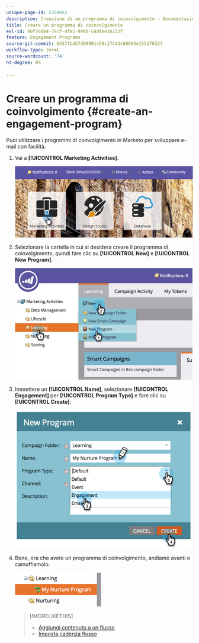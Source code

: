 ```yaml
---
unique-page-id: 2359652
description: Creazione di un programma di coinvolgimento - Documentazione di Marketo - Documentazione del prodotto
title: Creare un programma di coinvolgimento
exl-id: 90f76d04-79cf-4fa1-999b-54d4ae34223f
feature: Engagement Programs
source-git-commit: 0d37fbdb7d08901458c1744dc68893e155176327
workflow-type: tm+mt
source-wordcount: '74'
ht-degree: 0%

---
```


# Creare un programma di coinvolgimento {#create-an-engagement-program}

Puoi utilizzare i programmi di coinvolgimento in Marketo per sviluppare e-mail con facilità.

1. Vai a **[!UICONTROL Marketing Activities]**.

   ![](assets/login-marketing-activities.png)

1. Selezionare la cartella in cui si desidera creare il programma di coinvolgimento, quindi fare clic su **[!UICONTROL New]** e **[!UICONTROL New Program]**.

   ![](assets/newprogramlifecycle.jpg)

1. Immettere un **[!UICONTROL Name]**, selezionare **[!UICONTROL Engagement]** per **[!UICONTROL Program Type]** e fare clic su **[!UICONTROL Create]**.

   ![](assets/image2014-9-15-15-3a35-3a32.png)

1. Bene, ora che avete un programma di coinvolgimento, andiamo avanti e camuffiamolo.

   ![](assets/image2014-9-15-15-3a35-3a38.png)

   >[!MORELIKETHIS]
   >
   >* [Aggiungi contenuto a un flusso](/help/marketo/product-docs/email-marketing/drip-nurturing/creating-an-engagement-program/add-content-to-a-stream.md)
   >* [Imposta cadenza flusso](/help/marketo/product-docs/email-marketing/drip-nurturing/engagement-program-streams/set-stream-cadence.md)
